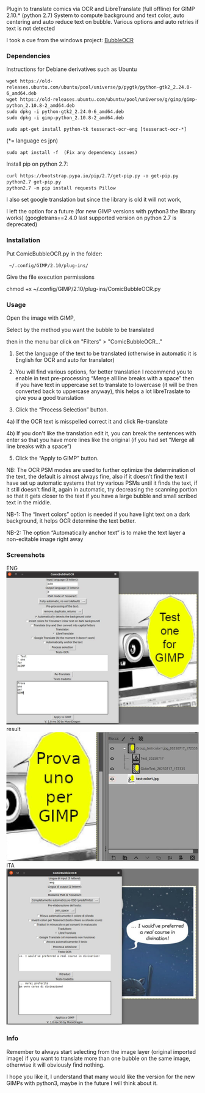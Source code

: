 Plugin to translate comics via OCR and LibreTranslate (full offline) for GIMP 2.10.* (python 2.7)
System to compute background and text color, auto centering and auto reduce text on bubble.
Various options and auto retries if text is not detected

I took a cue from the windows project: [BubbleOCR](https://github.com/snakeotakon/BubbleOCR)


### Dependencies

Instructions for Debiane derivatives such as Ubuntu

```
wget https://old-releases.ubuntu.com/ubuntu/pool/universe/p/pygtk/python-gtk2_2.24.0-6_amd64.deb
wget https://old-releases.ubuntu.com/ubuntu/pool/universe/g/gimp/gimp-python_2.10.8-2_amd64.deb
sudo dpkg -i python-gtk2_2.24.0-6_amd64.deb
sudo dpkg -i gimp-python_2.10.8-2_amd64.deb
```
```
sudo apt-get install python-tk tesseract-ocr-eng [tesseract-ocr-*] 
```
(*= language es jpn)
```
sudo apt install -f  (Fix any dependency issues)
```
Install pip on python 2.7:
```
curl https://bootstrap.pypa.io/pip/2.7/get-pip.py -o get-pip.py
python2.7 get-pip.py
python2.7 -m pip install requests Pillow 
```
I also set google translation but since the library is old it will not work,

I left the option for a future (for new GIMP versions with python3 the library works)
(googletrans==2.4.0 last supported version on python 2.7 is deprecated)

### Installation

Put ComicBubbleOCR.py in the folder:
```
 ~/.config/GIMP/2.10/plug-ins/
 ```
Give the file execution permissions

chmod +x ~/.config/GIMP/2.10/plug-ins/ComicBubbleOCR.py

### Usage

Open the image with GIMP,

Select by the method you want the bubble to be translated

then in the menu bar click on "Filters" > "ComicBubbleOCR..."

1) Set the language of the text to be translated (otherwise in automatic it is English for OCR and auto for translator)

2) You will find various options, for better translation I recommend you to enable in text pre-processing “Merge all line breaks with a space” then if you have text in uppercase set to translate to lowercase (it will be then converted back to uppercase anyway), this helps a lot libreTraslate to give you a good translation

3) Click the “Process Selection” button.

4a) If the OCR text is misspelled correct it and click Re-translate

4b) If you don't like the translation edit it, you can break the sentences with enter so that you have more lines like the original (if you had set “Merge all line breaks with a space”)

5) Click the “Apply to GIMP” button.

NB: The OCR PSM modes are used to further optimize the determination of the text, the default is almost always fine, also if it doesn't find the text I have set up automatic systems that try various PSMs until it finds the text, if it still doesn't find it, again in automatic, try decreasing the scanning portion so that it gets closer to the text if you have a large bubble and small scribed text in the middle.

NB-1: The “Invert colors” option is needed if you have light text on a dark background, it helps OCR determine the text better.

NB-2: The option “Automatically anchor text” is to make the text layer a non-editable image right away

### Screenshots

ENG
![alt text](https://github.com/MoonDragon-MD/ComicBubbleOCR/blob/main/img/1.jpg?raw=true)
result
![alt text](https://github.com/MoonDragon-MD/ComicBubbleOCR/blob/main/img/2.jpg?raw=true)
ITA
![alt text](https://github.com/MoonDragon-MD/ComicBubbleOCR/blob/main/img/3.jpg?raw=true)

### Info

Remember to always start selecting from the image layer (original imported image) if you want to translate more than one bubble on the same image, otherwise it will obviously find nothing.

I hope you like it, I understand that many would like the version for the new GIMPs with python3, maybe in the future I will think about it.
